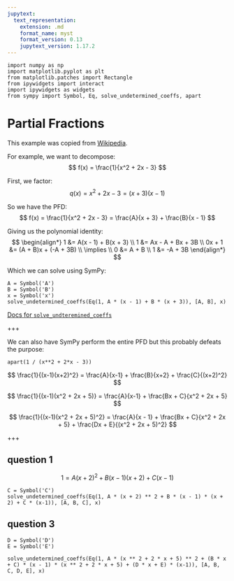 ```yaml
---
jupytext:
  text_representation:
    extension: .md
    format_name: myst
    format_version: 0.13
    jupytext_version: 1.17.2
---
```


```{code-cell}
import numpy as np
import matplotlib.pyplot as plt
from matplotlib.patches import Rectangle
from ipywidgets import interact
import ipywidgets as widgets
from sympy import Symbol, Eq, solve_undetermined_coeffs, apart
```

# Partial Fractions

This example was copied from [Wikipedia](https://en.wikipedia.org/wiki/Partial_fraction_decomposition).

For example, we want to decompose:
$$
f(x) = \frac{1}{x^2 + 2x - 3}
$$

First, we factor:
$$
q(x) = x^2 + 2x - 3 = (x + 3)(x - 1)
$$

So we have the PFD:
$$
f(x) = \frac{1}{x^2 + 2x - 3} = \frac{A}{x + 3} + \frac{B}{x - 1}
$$

Giving us the polynomial identity:
$$
\begin{align*}
1 &= A(x - 1) + B(x + 3) \\
1 &= Ax - A + Bx + 3B \\
0x + 1 &= (A + B)x + (-A + 3B) \\
\implies \\
0 &= A + B \\
1 &= -A + 3B
\end{align*}
$$

Which we can solve using SymPy:

```{code-cell}
A = Symbol('A')
B = Symbol('B')
x = Symbol('x')
solve_undetermined_coeffs(Eq(1, A * (x - 1) + B * (x + 3)), [A, B], x)
```

[Docs for `solve_undteremined_coeffs`](https://docs.sympy.org/latest/modules/solvers/solvers.html#sympy.solvers.solvers.solve_undetermined_coeffs)

+++

We can also have SymPy perform the entire PFD but this probably defeats the purpose:

```{code-cell}
apart(1 / (x**2 + 2*x - 3))
```

$$
\frac{1}{(x-1)(x+2)^2} = \frac{A}{x-1} + \frac{B}{x+2} + \frac{C}{(x+2)^2}
$$

$$
\frac{1}{(x-1)(x^2 + 2x + 5)} = \frac{A}{x-1} + \frac{Bx + C}{x^2 + 2x + 5}
$$

$$
\frac{1}{(x-1)(x^2 + 2x + 5)^2} = \frac{A}{x - 1} + \frac{Bx + C}{x^2 + 2x + 5} + \frac{Dx + E}{(x^2 + 2x + 5)^2}
$$

+++

## question 1

$$
1 = A(x+2)^2 + B(x-1)(x+2) + C(x-1)
$$

```{code-cell}
C = Symbol('C')
solve_undetermined_coeffs(Eq(1, A * (x + 2) ** 2 + B * (x - 1) * (x + 2) + C * (x-1)), [A, B, C], x)
```

## question 3

```{code-cell}
D = Symbol('D')
E = Symbol('E')

solve_undetermined_coeffs(Eq(1, A * (x ** 2 + 2 * x + 5) ** 2 + (B * x + C) * (x - 1) * (x ** 2 + 2 * x + 5) + (D * x + E) * (x-1)), [A, B, C, D, E], x)
```
